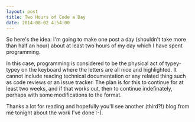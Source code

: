 ```yaml
---
layout: post
title: Two Hours of Code a Day
date: 2014-08-02 4:54:00
---
```

So here's the idea: I'm going to make one post a day (shouldn't take more than
half an hour) about at least two hours of my day which I have spent programming.

In this case, programming is considered to be the physical act of typey-typey on
the keyboard where the letters are all nice and highlighted. It cannot include
reading technical documentation or any related thing such as code reviews
or an issue tracker. The plan is for this to continue for at
least two weeks, and if that works out, then to continue indefinately, perhaps
with some modifications to the format.

Thanks a lot for reading and hopefully you'll see another (third?!) blog from me
tonight about the work I've done :-).
